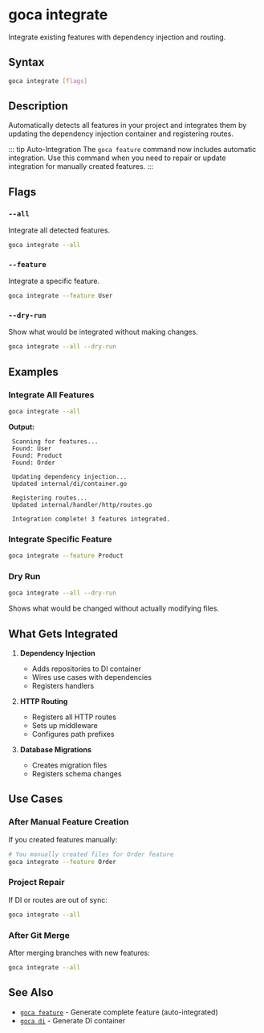 # goca integrate

Integrate existing features with dependency injection and routing.

## Syntax

```bash
goca integrate [flags]
```

## Description

Automatically detects all features in your project and integrates them by updating the dependency injection container and registering routes.

::: tip Auto-Integration
The `goca feature` command now includes automatic integration. Use this command when you need to repair or update integration for manually created features.
:::

## Flags

### `--all`

Integrate all detected features.

```bash
goca integrate --all
```

### `--feature`

Integrate a specific feature.

```bash
goca integrate --feature User
```

### `--dry-run`

Show what would be integrated without making changes.

```bash
goca integrate --all --dry-run
```

## Examples

### Integrate All Features

```bash
goca integrate --all
```

**Output:**
```
 Scanning for features...
 Found: User
 Found: Product
 Found: Order

 Updating dependency injection...
 Updated internal/di/container.go

 Registering routes...
 Updated internal/handler/http/routes.go

 Integration complete! 3 features integrated.
```

### Integrate Specific Feature

```bash
goca integrate --feature Product
```

### Dry Run

```bash
goca integrate --all --dry-run
```

Shows what would be changed without actually modifying files.

## What Gets Integrated

1. **Dependency Injection**
   - Adds repositories to DI container
   - Wires use cases with dependencies
   - Registers handlers

2. **HTTP Routing**
   - Registers all HTTP routes
   - Sets up middleware
   - Configures path prefixes

3. **Database Migrations**
   - Creates migration files
   - Registers schema changes

## Use Cases

### After Manual Feature Creation

If you created features manually:

```bash
# You manually created files for Order feature
goca integrate --feature Order
```

### Project Repair

If DI or routes are out of sync:

```bash
goca integrate --all
```

### After Git Merge

After merging branches with new features:

```bash
goca integrate --all
```

## See Also

- [`goca feature`](/commands/feature) - Generate complete feature (auto-integrated)
- [`goca di`](/commands/di) - Generate DI container
